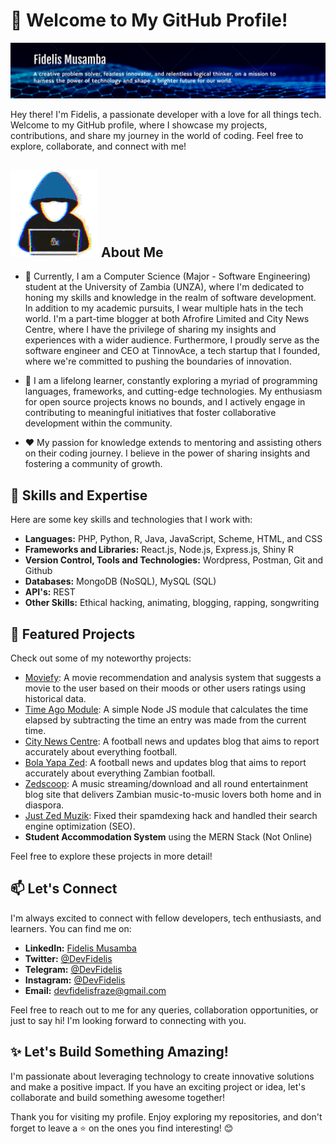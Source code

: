 # 👋 Welcome to My GitHub Profile!

![Profile Banner](https://github.com/DevFidelis/DevFidelis/blob/main/banner.jpg)

Hey there! I'm Fidelis, a passionate developer with a love for all things tech. Welcome to my GitHub profile, where I showcase my projects, contributions, and share my journey in the world of coding. Feel free to explore, collaborate, and connect with me!

## ![👨‍💻](https://github.com/DevFidelis/DevFidelis/blob/main/about.gif) About Me

- 💼 Currently, I am a Computer Science (Major - Software Engineering) student at the University of Zambia (UNZA), where I'm dedicated to honing my skills and knowledge in the realm of software development. In addition to my academic pursuits, I wear multiple hats in the tech world. I'm a part-time blogger at both Afrofire Limited and City News Centre, where I have the privilege of sharing my insights and experiences with a wider audience. Furthermore, I proudly serve as the software engineer and CEO at TinnovAce, a tech startup that I founded, where we're committed to pushing the boundaries of innovation.

- 🔭 I am a lifelong learner, constantly exploring a myriad of programming languages, frameworks, and cutting-edge technologies. My enthusiasm for open source projects knows no bounds, and I actively engage in contributing to meaningful initiatives that foster collaborative development within the community.

- ❤️ My passion for knowledge extends to mentoring and assisting others on their coding journey. I believe in the power of sharing insights and fostering a community of growth.


## 🚀 Skills and Expertise

Here are some key skills and technologies that I work with:

- **Languages:** PHP, Python, R, Java, JavaScript, Scheme, HTML, and CSS
- **Frameworks and Libraries:** React.js, Node.js, Express.js, Shiny R
- **Version Control, Tools and Technologies:** Wordpress, Postman, Git and Github
- **Databases:** MongoDB (NoSQL), MySQL (SQL)
- **API's:** REST
- **Other Skills:** Ethical hacking, animating, blogging, rapping, songwriting

## 🌟 Featured Projects

Check out some of my noteworthy projects:

- [Moviefy](https://github.com/DevFidelis/Moviefy-Project): A movie recommendation and analysis system that suggests a movie to the user based on their moods or other users ratings using historical data.
- [Time Ago Module](https://www.npmjs.com/package/cc-time-ago): A simple Node JS module that calculates the time elapsed by subtracting the time an entry was made from the current time.
- [City News Centre](https://citynewscentre.com/): A football news and updates blog that aims to report accurately about everything football.
- [Bola Yapa Zed](https://bolayapazed.com/):  A football news and updates blog that aims to report accurately about everything Zambian football.
- [Zedscoop](http://zedscoop.com/):  A music streaming/download and all round entertainment blog site that delivers Zambian music-to-music lovers both home and in diaspora.
- [Just Zed Muzik](https://www.justzedmuzik.co/): Fixed their spamdexing hack and handled their search engine optimization (SEO).
- **Student Accommodation System** using the MERN Stack (Not Online)

Feel free to explore these projects in more detail!

## 📫 Let's Connect

I'm always excited to connect with fellow developers, tech enthusiasts, and learners. You can find me on:

- **LinkedIn:** [Fidelis Musamba](https://www.linkedin.com/in/fidelis-musamba-892ba4178)
- **Twitter:** [@DevFidelis](https://twitter.com/DevFidelis)
- **Telegram:** [@DevFidelis](https://t.me/DevFidelis)
- **Instagram:** [@DevFidelis](https://instagram.com/DevFidelis)
- **Email:** devfidelisfraze@gmail.com

Feel free to reach out to me for any queries, collaboration opportunities, or just to say hi! I'm looking forward to connecting with you.

## ✨ Let's Build Something Amazing!

I'm passionate about leveraging technology to create innovative solutions and make a positive impact. If you have an exciting project or idea, let's collaborate and build something awesome together!

Thank you for visiting my profile. Enjoy exploring my repositories, and don't forget to leave a ⭐️ on the ones you find interesting! 😊
